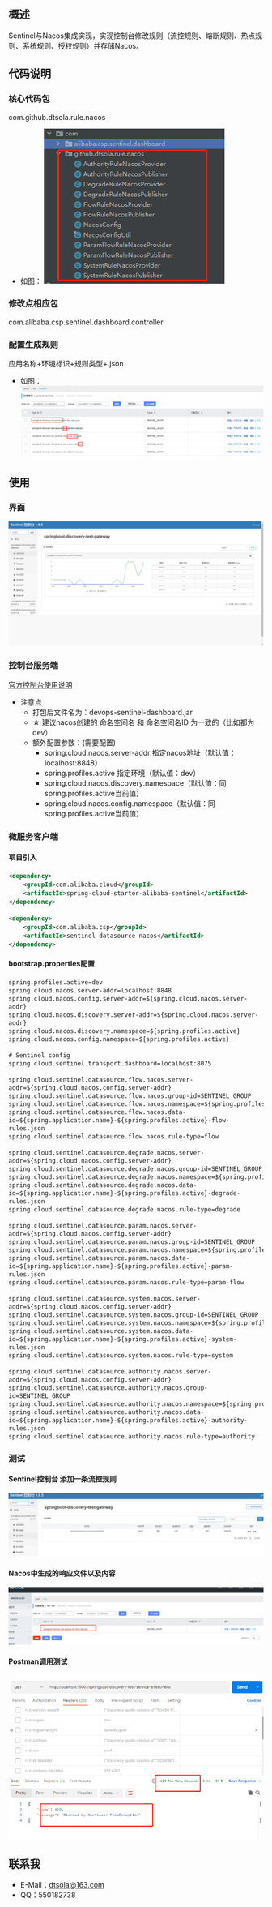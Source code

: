## 概述
Sentinel与Nacos集成实现，实现控制台修改规则（流控规则、熔断规则、热点规则、系统规则、授权规则）并存储Nacos。

## 代码说明
### 核心代码包
com.github.dtsola.rule.nacos
* 如图：
![cc](./images/cc.jpg)
### 修改点相应包
com.alibaba.csp.sentinel.dashboard.controller

### 配置生成规则
应用名称+环境标识+规则类型+.json
* 如图：
![](https://github.com/dtsola/devops-sentinel-dashboard/blob/master/images/rule.jpg)
## 使用
### 界面
![](/images/db.jpg)
### 控制台服务端
[官方控制台使用说明](./Sentinel_Dashboard_README.md)

* 注意点
    - 打包后文件名为：devops-sentinel-dashboard.jar
    - ☆ 建议nacos创建的 命名空间名 和 命名空间名ID 为一致的（比如都为 dev）
    - 额外配置参数：(需要配置)
      - spring.cloud.nacos.server-addr 指定nacos地址（默认值：localhost:8848）
      - spring.profiles.active 指定环境（默认值：dev）
      - spring.cloud.nacos.discovery.namespace（默认值：同spring.profiles.active当前值）
      - spring.cloud.nacos.config.namespace（默认值：同spring.profiles.active当前值）

### 微服务客户端
#### 项目引入
```xml
<dependency>
    <groupId>com.alibaba.cloud</groupId>
    <artifactId>spring-cloud-starter-alibaba-sentinel</artifactId>
</dependency>

<dependency>
    <groupId>com.alibaba.csp</groupId>
    <artifactId>sentinel-datasource-nacos</artifactId>
</dependency>
```
#### bootstrap.properties配置
```properties
spring.profiles.active=dev
spring.cloud.nacos.server-addr=localhost:8848
spring.cloud.nacos.config.server-addr=${spring.cloud.nacos.server-addr}
spring.cloud.nacos.discovery.server-addr=${spring.cloud.nacos.server-addr}
spring.cloud.nacos.discovery.namespace=${spring.profiles.active}
spring.cloud.nacos.config.namespace=${spring.profiles.active}

# Sentinel config
spring.cloud.sentinel.transport.dashboard=localhost:8075

spring.cloud.sentinel.datasource.flow.nacos.server-addr=${spring.cloud.nacos.config.server-addr}
spring.cloud.sentinel.datasource.flow.nacos.group-id=SENTINEL_GROUP
spring.cloud.sentinel.datasource.flow.nacos.namespace=${spring.profiles.active}
spring.cloud.sentinel.datasource.flow.nacos.data-id=${spring.application.name}-${spring.profiles.active}-flow-rules.json
spring.cloud.sentinel.datasource.flow.nacos.rule-type=flow

spring.cloud.sentinel.datasource.degrade.nacos.server-addr=${spring.cloud.nacos.config.server-addr}
spring.cloud.sentinel.datasource.degrade.nacos.group-id=SENTINEL_GROUP
spring.cloud.sentinel.datasource.degrade.nacos.namespace=${spring.profiles.active}
spring.cloud.sentinel.datasource.degrade.nacos.data-id=${spring.application.name}-${spring.profiles.active}-degrade-rules.json
spring.cloud.sentinel.datasource.degrade.nacos.rule-type=degrade

spring.cloud.sentinel.datasource.param.nacos.server-addr=${spring.cloud.nacos.config.server-addr}
spring.cloud.sentinel.datasource.param.nacos.group-id=SENTINEL_GROUP
spring.cloud.sentinel.datasource.param.nacos.namespace=${spring.profiles.active}
spring.cloud.sentinel.datasource.param.nacos.data-id=${spring.application.name}-${spring.profiles.active}-param-rules.json
spring.cloud.sentinel.datasource.param.nacos.rule-type=param-flow

spring.cloud.sentinel.datasource.system.nacos.server-addr=${spring.cloud.nacos.config.server-addr}
spring.cloud.sentinel.datasource.system.nacos.group-id=SENTINEL_GROUP
spring.cloud.sentinel.datasource.system.nacos.namespace=${spring.profiles.active}
spring.cloud.sentinel.datasource.system.nacos.data-id=${spring.application.name}-${spring.profiles.active}-system-rules.json
spring.cloud.sentinel.datasource.system.nacos.rule-type=system

spring.cloud.sentinel.datasource.authority.nacos.server-addr=${spring.cloud.nacos.config.server-addr}
spring.cloud.sentinel.datasource.authority.nacos.group-id=SENTINEL_GROUP
spring.cloud.sentinel.datasource.authority.nacos.namespace=${spring.profiles.active}
spring.cloud.sentinel.datasource.authority.nacos.data-id=${spring.application.name}-${spring.profiles.active}-authority-rules.json
spring.cloud.sentinel.datasource.authority.nacos.rule-type=authority

```
### 测试
#### Sentinel控制台 添加一条流控规则
![](/images/lk.jpg)

#### Nacos中生成的响应文件以及内容
![](/images/nkv.jpg)

#### Postman调用测试
![](/images/rs.jpg)

## 联系我
- E-Mail：dtsola@163.com
- QQ：550182738
